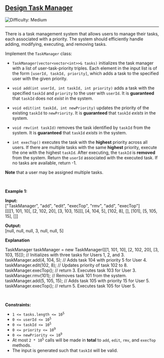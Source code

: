 <h2><a href="https://leetcode.com/problems/design-task-manager">Design Task Manager</a></h2> <img src='https://img.shields.io/badge/Difficulty-Medium-orange' alt='Difficulty: Medium' /><hr><p>There is a task management system that allows users to manage their tasks, each associated with a priority. The system should efficiently handle adding, modifying, executing, and removing tasks.</p>

<p>Implement the <code>TaskManager</code> class:</p>

<ul>
	<li>
	<p><code>TaskManager(vector&lt;vector&lt;int&gt;&gt;&amp; tasks)</code> initializes the task manager with a list of user-task-priority triples. Each element in the input list is of the form <code>[userId, taskId, priority]</code>, which adds a task to the specified user with the given priority.</p>
	</li>
	<li>
	<p><code>void add(int userId, int taskId, int priority)</code> adds a task with the specified <code>taskId</code> and <code>priority</code> to the user with <code>userId</code>. It is <strong>guaranteed</strong> that <code>taskId</code> does not <em>exist</em> in the system.</p>
	</li>
	<li>
	<p><code>void edit(int taskId, int newPriority)</code> updates the priority of the existing <code>taskId</code> to <code>newPriority</code>. It is <strong>guaranteed</strong> that <code>taskId</code> <em>exists</em> in the system.</p>
	</li>
	<li>
	<p><code>void rmv(int taskId)</code> removes the task identified by <code>taskId</code> from the system. It is <strong>guaranteed</strong> that <code>taskId</code> <em>exists</em> in the system.</p>
	</li>
	<li>
	<p><code>int execTop()</code> executes the task with the <strong>highest</strong> priority across all users. If there are multiple tasks with the same <strong>highest</strong> priority, execute the one with the highest <code>taskId</code>. After executing, the<strong> </strong><code>taskId</code><strong> </strong>is <strong>removed</strong> from the system. Return the <code>userId</code> associated with the executed task. If no tasks are available, return -1.</p>
	</li>
</ul>

<p><strong>Note</strong> that a user may be assigned multiple tasks.</p>

<p>&nbsp;</p>
<p><strong class="example">Example 1:</strong></p>

<div class="example-block">
<p><strong>Input:</strong><br />
<span class="example-io">[&quot;TaskManager&quot;, &quot;add&quot;, &quot;edit&quot;, &quot;execTop&quot;, &quot;rmv&quot;, &quot;add&quot;, &quot;execTop&quot;]<br />
[[[[1, 101, 10], [2, 102, 20], [3, 103, 15]]], [4, 104, 5], [102, 8], [], [101], [5, 105, 15], []]</span></p>

<p><strong>Output:</strong><br />
<span class="example-io">[null, null, null, 3, null, null, 5] </span></p>

<p><strong>Explanation</strong></p>
TaskManager taskManager = new TaskManager([[1, 101, 10], [2, 102, 20], [3, 103, 15]]); // Initializes with three tasks for Users 1, 2, and 3.<br />
taskManager.add(4, 104, 5); // Adds task 104 with priority 5 for User 4.<br />
taskManager.edit(102, 8); // Updates priority of task 102 to 8.<br />
taskManager.execTop(); // return 3. Executes task 103 for User 3.<br />
taskManager.rmv(101); // Removes task 101 from the system.<br />
taskManager.add(5, 105, 15); // Adds task 105 with priority 15 for User 5.<br />
taskManager.execTop(); // return 5. Executes task 105 for User 5.</div>

<p>&nbsp;</p>
<p><strong>Constraints:</strong></p>

<ul>
	<li><code>1 &lt;= tasks.length &lt;= 10<sup>5</sup></code></li>
	<li><code>0 &lt;= userId &lt;= 10<sup>5</sup></code></li>
	<li><code>0 &lt;= taskId &lt;= 10<sup>5</sup></code></li>
	<li><code>0 &lt;= priority &lt;= 10<sup>9</sup></code></li>
	<li><code>0 &lt;= newPriority &lt;= 10<sup>9</sup></code></li>
	<li>At most <code>2 * 10<sup>5</sup></code> calls will be made in <strong>total</strong> to <code>add</code>, <code>edit</code>, <code>rmv</code>, and <code>execTop</code> methods.</li>
	<li>The input is generated such that <code>taskId</code> will be valid.</li>
</ul>
